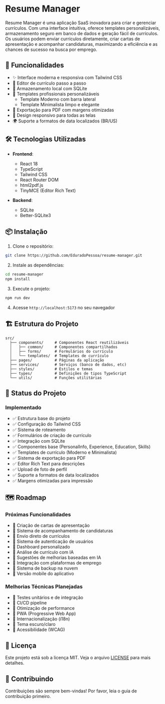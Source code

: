 # Resume Manager

Resume Manager é uma aplicação SaaS inovadora para criar e gerenciar currículos. Com uma interface intuitiva, oferece templates personalizáveis, armazenamento seguro em banco de dados e geração fácil de currículos. Os usuários podem enviar currículos diretamente, criar cartas de apresentação e acompanhar candidaturas, maximizando a eficiência e as chances de sucesso na busca por emprego.

## 🚀 Funcionalidades

- ✨ Interface moderna e responsiva com Tailwind CSS
- 📝 Editor de currículo passo a passo
- 💾 Armazenamento local com SQLite
- 🎨 Templates profissionais personalizáveis
  - Template Moderno com barra lateral
  - Template Minimalista limpo e elegante
- 📄 Exportação para PDF com margens otimizadas
- 📱 Design responsivo para todas as telas
- 🌍 Suporte a formatos de data localizados (BR/US)

## 🛠️ Tecnologias Utilizadas

- **Frontend**:
  - React 18
  - TypeScript
  - Tailwind CSS
  - React Router DOM
  - html2pdf.js
  - TinyMCE (Editor Rich Text)

- **Backend**:
  - SQLite
  - Better-SQLite3

## 📦 Instalação

1. Clone o repositório:
```bash
git clone https://github.com/EduradoPessoa/resume-manager.git
```

2. Instale as dependências:
```bash
cd resume-manager
npm install
```

3. Execute o projeto:
```bash
npm run dev
```

4. Acesse `http://localhost:5173` no seu navegador

## 🏗️ Estrutura do Projeto

```
src/
  ├── components/     # Componentes React reutilizáveis
  │   ├── common/     # Componentes compartilhados
  │   ├── forms/      # Formulários do currículo
  │   └── templates/  # Templates de currículo
  ├── pages/          # Páginas da aplicação
  ├── services/       # Serviços (banco de dados, etc)
  ├── styles/         # Estilos e temas
  ├── types/          # Definições de tipos TypeScript
  └── utils/          # Funções utilitárias
```

## 🎯 Status do Projeto

### Implementado
- ✅ Estrutura base do projeto
- ✅ Configuração do Tailwind CSS
- ✅ Sistema de roteamento
- ✅ Formulários de criação de currículo
- ✅ Integração com SQLite
- ✅ Componentes base (PersonalInfo, Experience, Education, Skills)
- ✅ Templates de currículo (Moderno e Minimalista)
- ✅ Sistema de exportação para PDF
- ✅ Editor Rich Text para descrições
- ✅ Upload de foto de perfil
- ✅ Suporte a formatos de data localizados
- ✅ Margens otimizadas para impressão

## 🗺️ Roadmap

### Próximas Funcionalidades
- 🔲 Criação de cartas de apresentação
- 🔲 Sistema de acompanhamento de candidaturas
- 🔲 Envio direto de currículos
- 🔲 Sistema de autenticação de usuários
- 🔲 Dashboard personalizado
- 🔲 Análise de currículo com IA
- 🔲 Sugestões de melhorias baseadas em IA
- 🔲 Integração com plataformas de emprego
- 🔲 Sistema de backup na nuvem
- 🔲 Versão mobile do aplicativo

### Melhorias Técnicas Planejadas
- 🔲 Testes unitários e de integração
- 🔲 CI/CD pipeline
- 🔲 Otimização de performance
- 🔲 PWA (Progressive Web App)
- 🔲 Internacionalização (i18n)
- 🔲 Tema escuro/claro
- 🔲 Acessibilidade (WCAG)

## 📝 Licença

Este projeto está sob a licença MIT. Veja o arquivo [LICENSE](LICENSE) para mais detalhes.

## 👥 Contribuindo

Contribuições são sempre bem-vindas! Por favor, leia o guia de contribuição primeiro.
